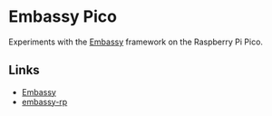 # Embassy Pico

Experiments with the [Embassy](https://embassy.dev/) framework on the Raspberry Pi Pico.

## Links

* [Embassy](https://embassy.dev/)
* [embassy-rp](https://github.com/embassy-rs/embassy/tree/main/embassy-rp)

